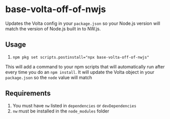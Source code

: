 # base-volta-off-of-nwjs

Updates the Volta config in your `package.json` so your Node.js version will match the version of Node.js built in to NW.js.


## Usage

1. `npm pkg set scripts.postinstall="npx base-volta-off-of-nwjs"`

This will add a command to your npm scripts that will automatically run after every time you do an `npm install`. It will update the Volta object in your `package.json` so the `node` value will match 


## Requirements

1. You must have `nw` listed in `dependencies` or `devDependencies`
1. `nw` must be installed in the `node_modules` folder
